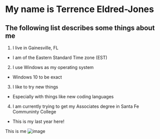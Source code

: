 # My name is Terrence Eldred-Jones

## The following list describes some things about me
1. I live in Gainesville, FL
* I am of the Eastern Standard Time zone (EST)
2. I use Windows as my operating system
* Windows 10 to be exact
3. I like to try new things
* Especially with things like new coding languages
4. I am currently trying to get my Associates degree in Santa Fe Communinty College
* This is my last year here!

This is me
![image](C:\Users\Terrence\Pictures\me.jpg)
